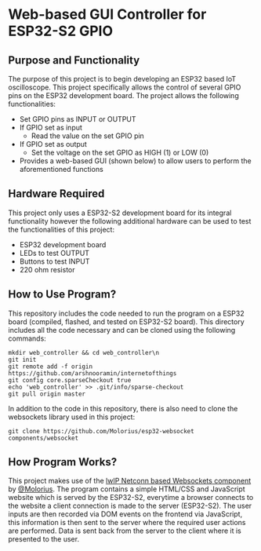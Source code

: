 # Web-based GUI Controller for ESP32-S2 GPIO

## Purpose and Functionality
The purpose of this project is to begin developing an ESP32 based IoT oscilloscope. This project specifically allows the control of several GPIO pins on the ESP32 development board. The project allows the following functionalities:
* Set GPIO pins as INPUT or OUTPUT
* If GPIO set as input
  * Read the value on the set GPIO pin
* If GPIO set as output
  * Set the voltage on the set GPIO as HIGH (1) or LOW (0)
* Provides a web-based GUI (shown below) to allow users to perform the aforementioned functions

## Hardware Required
This project only uses a ESP32-S2 development board for its integral functionality however the following additional hardware can be used to test the functionalities of this project:
* ESP32 development board
* LEDs to test OUTPUT
* Buttons to test INPUT
* 220 ohm resistor

## How to Use Program?
This repository includes the code needed to run the program on a ESP32 board (compiled, flashed, and tested on ESP32-S2 board). This directory includes all the code necessary and can be cloned using the following commands:
```
mkdir web_controller && cd web_controller\n
git init
git remote add -f origin https://github.com/arshnooramin/internetofthings
git config core.sparseCheckout true
echo 'web_controller' >> .git/info/sparse-checkout
git pull origin master
```
In addition to the code in this repository, there is also need to clone the websockets library used in this project:
```
git clone https://github.com/Molorius/esp32-websocket components/websocket
```
## How Program Works?
This project makes use of the [lwIP Netconn based Websockets component](https://github.com/Molorius/esp32-websocket) by [@Molorius](https://github.com/Molorius/). The program contains a simple HTML/CSS and JavaScript website which is served by the ESP32-S2, everytime a browser connects to the website a client connection is made to the server (ESP32-S2). The user inputs are then recorded via DOM events on the frontend via JavaScript, this information is then sent to the server where the required user actions are performed. Data is sent back from the server to the client where it is presented to the user. 
